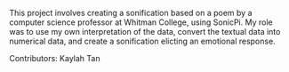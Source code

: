 This project involves creating a sonification based on a poem by a computer science professor at Whitman College, using SonicPi. My role was to use my own interpretation of the data, convert the textual data into numerical data, and create a sonification elicting an emotional response. 

Contributors: Kaylah Tan
